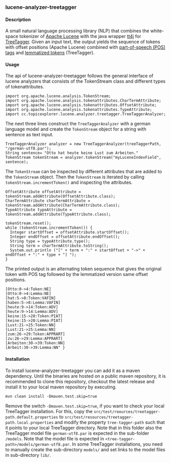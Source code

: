 ### lucene-analyzer-treetagger

#### Description

A small natural language processing library (NLP) that combines the white-space tokenizer of [Apache Lucene](http://lucene.apache.org/core/) with the java wrapper [tt4j](https://reckart.github.io/tt4j/) for [TreeTagger](http://www.cis.uni-muenchen.de/~schmid/tools/TreeTagger/). Given an input text, the output yields the sequence of tokens with offset positions (Apache Lucene) combined with [part-of-speech (POS) tags](https://en.wikipedia.org/wiki/Part-of-speech_tagging) and [lemmatized tokens](https://en.wikipedia.org/wiki/Lemmatisation) (TreeTagger).

#### Usage
The api of lucene-analyzer-treetagger follows the general interface of lucene analyzers that consists of the TokenStream class and different types of tokenattributes.

```
import org.apache.lucene.analysis.TokenStream;
import org.apache.lucene.analysis.tokenattributes.CharTermAttribute;
import org.apache.lucene.analysis.tokenattributes.OffsetAttribute;
import org.apache.lucene.analysis.tokenattributes.TypeAttribute;
import cc.topicexplorer.lucene.analyzer.treetagger.TreeTaggerAnalyzer;
```
The next three lines construct the `TreeTaggerAnalyzer` with a german language model and create the `TokenStream` object for a string with sentence as text input.
```
TreeTaggerAnalyzer analyzer = new TreeTaggerAnalyzer(treeTaggerPath, "/german-utf8.par");
String sentence= "Otto hat heute keine Lust zum Arbeiten."
TokenStream tokenStream = analyzer.tokenStream("myLuceneIndexField", sentence);
```
The `TokenStream` can be inspected by different attributes that are added to the `TokenStream` object. Then the `TokenStream` is iterated by calling `tokenStream.incrementToken()` and inspecting the attributes.
```
OffsetAttribute offsetAttribute = tokenStream.addAttribute(OffsetAttribute.class);
CharTermAttribute charTermAttribute = tokenStream.addAttribute(CharTermAttribute.class);
TypeAttribute typeAttribute = tokenStream.addAttribute(TypeAttribute.class);

tokenStream.reset();
while (tokenStream.incrementToken()) {
  Integer startOffset = offsetAttribute.startOffset();
  Integer endOffset = offsetAttribute.endOffset();
  String type = typeAttribute.type();
  String term = charTermAttribute.toString();
  System.out.println ("[" + term + ":" + startOffset + "->" + endOffset + ":" + type + "] ");
}
```
The printed output is an alternating token sequence that gives the original token with POS tag followed by the lemmatized version same offset positions.
```
[Otto:0->4:Token:NE]
[Otto:0->4:Lemma:NE]
[hat:5->8:Token:VAFIN]
[haben:5->8:Lemma:VAFIN]
[heute:9->14:Token:ADV]
[heute:9->14:Lemma:ADV]
[keine:15->20:Token:PIAT]
[keine:15->20:Lemma:PIAT]
[Lust:21->25:Token:NN]
[Lust:21->25:Lemma:NN]
[zum:26->29:Token:APPRART]
[zu:26->29:Lemma:APPRART]
[Arbeiten:30->39:Token:NN]
[Arbeit:30->39:Lemma:NN" }
```

#### Installation
To install lucene-analyzer-treetagger you can add it as a maven dependency. Until the binaries are hosted on a public maven repository, it is recommended to clone this repository, checkout the latest release and install it to your local maven repository by executing.
```
mvn clean install -Dmaven.test.skip=true
```

Remove the switch `-Dmaven.test.skip=true`, if you want to check your local TreeTagger installation. For this, copy the `src/test/reources/treetagger-path.default.properties` to `src/test/resources/treetagger-path.local.properties` and modify the property `tree-tagger-path` such that it points to your local TreeTagger directory.  Note that in this folder also the TreeTagger model file `german-utf8.par` is expected in the sub-folder `/models`. Note that the model file is expected in `<tree-tagger-path>/models/german-utf8.par`. In some TreeTagger installations, you need to manually create the sub-directory `models/` and set links to the model files in sub-directory `lib/`.   

